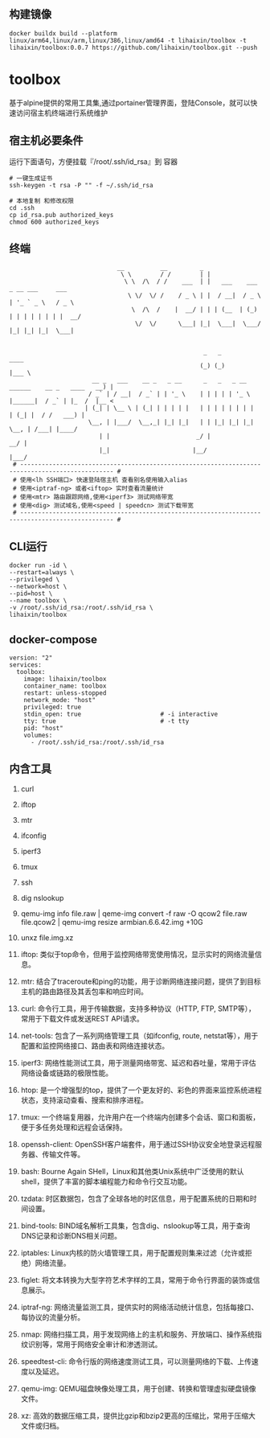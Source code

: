 
## 构建镜像

```
docker buildx build --platform linux/arm64,linux/arm,linux/386,linux/amd64 -t lihaixin/toolbox -t lihaixin/toolbox:0.0.7 https://github.com/lihaixin/toolbox.git --push
```

# toolbox

基于alpine提供的常用工具集,通过portainer管理界面，登陆Console，就可以快速访问宿主机终端进行系统维护


## 宿主机必要条件

运行下面语句，方便挂载『/root/.ssh/id_rsa』到 容器

```
# 一键生成证书
ssh-keygen -t rsa -P "" -f ~/.ssh/id_rsa

# 本地复制 和修改权限
cd .ssh
cp id_rsa.pub authorized_keys
chmod 600 authorized_keys
```

## 终端
```
                              __          __         _                                   
                               \ \        / /        | |                                  
                                \ \  /\  / /    ___  | |   ___    ___    _ __ ___     ___ 
                                 \ \/  \/ /    / _ \ | |  / __|  / _ \  | '_ ` _ \   / _ \
                                  \  /\  /    |  __/ | | | (__  | (_) | | | | | | | |  __/
                                   \/  \/      \___| |_|  \___|  \___/  |_| |_| |_|  \___|
                                                                                          
                                                                                          
                                                      _   _                                  ____  
                                                     (_) (_)                                |___ \ 
                       __ _   ___    __ _   _ __      _   _   _ __    ______    __ _   ____   __) |
                      / _` | / __|  / _` | | '_ \    | | | | | '_ \  |______|  / _` | |_  /  |__ < 
                     | (_| | \__ \ | (_| | | | | |   | | | | | | | |          | (_| |  / /   ___) |
                      \__, | |___/  \__,_| |_| |_|   | | |_| |_| |_|           \__, | /___| |____/ 
                         | |                        _/ |                        __/ |              
                         |_|                       |__/                        |___/               
 # ------------------------------------------------------------------------------------------------ #
 # 使用<lh SSH端口> 快速登陆宿主机 查看别名使用输入alias
 # 使用<iptraf-ng> 或者<iftop> 实时查看流量统计
 # 使用<mtr> 路由跟踪网络,使用<iperf3> 测试网络带宽
 # 使用<dig> 测试域名,使用<speed | speedcn> 测试下载带宽
 # ------------------------------------------------------------------------------------------------ #
```

## CLI运行
```
docker run -id \
--restart=always \
--privileged \
--network=host \
--pid=host \
--name toolbox \
-v /root/.ssh/id_rsa:/root/.ssh/id_rsa \
lihaixin/toolbox
```    

## docker-compose

```
version: "2"
services:
  toolbox:
    image: lihaixin/toolbox
    container_name: toolbox
    restart: unless-stopped
    network_mode: "host"
    privileged: true
    stdin_open: true                      # -i interactive
    tty: true                             # -t tty
    pid: "host"
    volumes:
      - /root/.ssh/id_rsa:/root/.ssh/id_rsa
```

## 内含工具

1. curl
2. iftop
3. mtr
4. ifconfig
5. iperf3
6. tmux
7. ssh
8. dig nslookup
9. qemu-img info file.raw   |   qeme-img convert -f raw -O qcow2 file.raw file.qcow2 | qemu-img resize armbian.6.6.42.img +10G
10. unxz file.img.xz

1. iftop: 类似于top命令，但用于监控网络带宽使用情况，显示实时的网络流量信息。
2. mtr: 结合了traceroute和ping的功能，用于诊断网络连接问题，提供了到目标主机的路由路径及其丢包率和响应时间。
3. curl: 命令行工具，用于传输数据，支持多种协议（HTTP, FTP, SMTP等），常用于下载文件或发送REST API请求。
4. net-tools: 包含了一系列网络管理工具（如ifconfig, route, netstat等），用于配置和监控网络接口、路由表和网络连接状态。
5. iperf3: 网络性能测试工具，用于测量网络带宽、延迟和吞吐量，常用于评估网络设备或链路的极限性能。
6. htop: 是一个增强型的top，提供了一个更友好的、彩色的界面来监控系统进程状态，支持滚动查看、搜索和排序进程。
7. tmux: 一个终端复用器，允许用户在一个终端内创建多个会话、窗口和面板，便于多任务处理和远程会话保持。
8. openssh-client: OpenSSH客户端套件，用于通过SSH协议安全地登录远程服务器、传输文件等。
9. bash: Bourne Again SHell，Linux和其他类Unix系统中广泛使用的默认shell，提供了丰富的脚本编程能力和命令行交互功能。
10. tzdata: 时区数据包，包含了全球各地的时区信息，用于配置系统的日期和时间设置。
11. bind-tools: BIND域名解析工具集，包含dig、nslookup等工具，用于查询DNS记录和诊断DNS相关问题。
12. iptables: Linux内核的防火墙管理工具，用于配置规则集来过滤（允许或拒绝）网络流量。
13. figlet: 将文本转换为大型字符艺术字样的工具，常用于命令行界面的装饰或信息展示。
14. iptraf-ng: 网络流量监测工具，提供实时的网络活动统计信息，包括每接口、每协议的流量分析。
15. nmap: 网络扫描工具，用于发现网络上的主机和服务、开放端口、操作系统指纹识别等，常用于网络安全审计和渗透测试。
16. speedtest-cli: 命令行版的网络速度测试工具，可以测量网络的下载、上传速度以及延迟。
17. qemu-img: QEMU磁盘映像处理工具，用于创建、转换和管理虚拟硬盘镜像文件。
18. xz: 高效的数据压缩工具，提供比gzip和bzip2更高的压缩比，常用于压缩大文件或归档。
